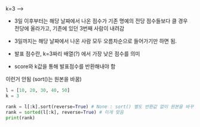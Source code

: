 k=3 -->

- 3일 이후부터는 해당 날짜에서 나온 점수가 기존 명예의 전당 점수들보다 클 경우 전당에 올라가고,
기존에 있던 3번째 사람이 내려감
- 3일까지는 해당 날짜에서 나온 사람 모두 오름차순으로 들어가기만 하면 됨.
- 발표 점수란, k=3짜리 배열(?) 에서 가장 낮은 점수를 의미

- score와 k값을 통해 발표점수를 반환해내야 함


이런거 안됨 (sort()는 원본을 바꿈)
```python
l = [10, 20, 30, 40, 50]
k = 3

rank = l[:k].sort(reverse=True) # None : sort() 별도 반환값 없이 원본을 바꾸고, 반환값은 None이므로 의도랑 다르게 작동
rank = sorted(l[:k], reverse=True) # 이게 맞음
print(rank)
```
